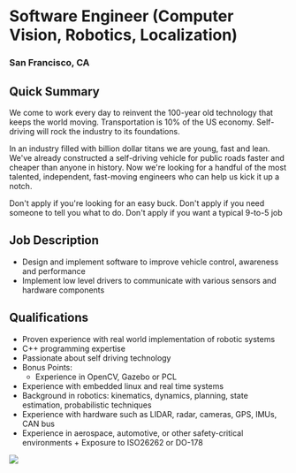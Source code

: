 # Software Engineer (Computer Vision, Robotics, Localization)
### San Francisco, CA

## Quick Summary
We come to work every day to reinvent the 100-year old technology that keeps the world moving. Transportation is 10% of the US economy. Self-driving will rock the industry to its foundations.

In an industry filled with billion dollar titans we are young, fast and lean. We've already constructed a self-driving vehicle for public roads faster and cheaper than anyone in history. Now we're looking for a handful of the most talented, independent, fast-moving engineers who can help us kick it up a notch.

Don't apply if you're looking for an easy buck. Don't apply if you need someone to tell you what to do. Don't apply if you want a typical 9-to-5 job

## Job Description
+	Design and implement software to improve vehicle control, awareness and performance
+	Implement low level drivers to communicate with various sensors and hardware components

## Qualifications
+	Proven experience with real world implementation of robotic systems
+	C++ programming expertise
+	Passionate about self driving technology
+	Bonus Points:
	 + Experience in OpenCV, Gazebo or PCL
   + Experience with embedded linux and real time systems
   + Background in robotics: kinematics, dynamics, planning, state estimation, probabilistic techniques
   + Experience with hardware such as LIDAR, radar, cameras, GPS, IMUs, CAN bus
   + Experience in aerospace, automotive, or other safety-critical environments
    + Exposure to ISO26262 or DO-178


[<img src='https://dabuttonfactory.com/button.png?t=Apply&f=Calibri-Bold&ts=24&tc=fff&tshs=1&tshc=000&hp=20&vp=8&c=5&bgt=gradient&bgc=3d85c6&ebgc=073763'>](https://letsrockit.co/users/auth/github?interested=true&job_id=rw1iyxjrieryaxzl-software-engineer-computer-vision-robotics-localization)
